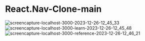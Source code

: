 # React.Nav-Clone-main

 
 ![screencapture-localhost-3000-2023-12-26-12_45_33](https://github.com/shrutigajera102/React.Nav-Clone-main/assets/146714862/91829e3a-6f10-4f45-a9c5-47fb3ca52bc3)
 ![screencapture-localhost-3000-learn-2023-12-26-12_45_48](https://github.com/shrutigajera102/React.Nav-Clone-main/assets/146714862/f107641d-0dc2-4cf3-b796-42ab691c3434)
 ![screencapture-localhost-3000-reference-2023-12-26-12_46_21](https://github.com/shrutigajera102/React.Nav-Clone-main/assets/146714862/f305213e-02af-440b-982e-8173ae2f9a50)



